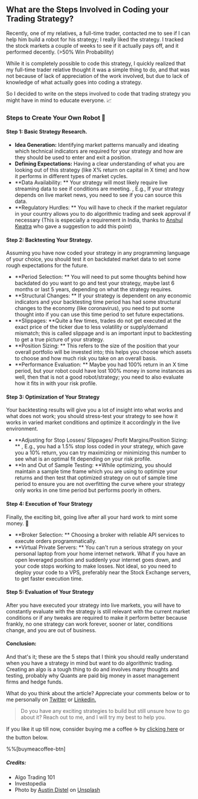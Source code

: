 ## What are the Steps Involved in Coding your Trading Strategy?

Recently, one of my relatives, a full-time trader, contacted me to see if I can help him build a robot for his strategy; I really liked the strategy. I tracked the stock markets a couple of weeks to see if it actually pays off, and it performed decently. (>50% Win Probability)

While it is completely possible to code this strategy, I quickly realized that my full-time trader relative thought it was a simple thing to do, and that was not because of lack of appreciation of the work involved, but due to lack of knowledge of what actually goes into coding a strategy.

So I decided to write on the steps involved to code that trading strategy you might have in mind to educate everyone. 📈

### Steps to Create Your Own Robot 🤖

#### Step 1: Basic Strategy Research.

- **Idea Generation:** Identifying market patterns manually and ideating which technical indicators are required for your strategy and how are they should be used to enter and exit a position. 
- **Defining Expectations:** Having a clear understanding of what you are looking out of this strategy (like X% return on capital in X time) and how it performs in different types of market cycles.
- **Data Availability: ** Your strategy will most likely require live streaming data to see if conditions are meeting. , E.g., If your strategy depends on live market news, you need to see if you can source this data. 
- **Regulatory Hurdles: ** You will have to check if the market regulator in your country allows you to do algorithmic trading and seek approval if necessary (This is especially a requirement in India, thanks to  [Anshul Kwatra](https://www.linkedin.com/in/anshulkwatra96/) who gave a suggestion to add this point)

#### Step 2: Backtesting Your Strategy.

Assuming you have now coded your strategy in any programming language of your choice, you should test it on backdated market data to set some rough expectations for the future.

- **Period Selection: ** You will need to put some thoughts behind how backdated do you want to go and test your strategy, maybe last 6 months or last 5 years, depending on what the strategy requires.
- **Structural Changes: ** If your strategy is dependent on any economic indicators and your backtesting time period has had some structural changes to the economy (like coronavirus), you need to put some thought into if you can use this time period to set future expectations.
- **Slippages: **Quite a few times, trades do not get executed at the exact price of the ticker due to less volatility or supply/demand mismatch; this is called slippage and is an important input to backtesting to get a true picture of your strategy.
- **Position Sizing: **  This refers to the size of the position that your overall portfolio will be invested into; this helps you choose which assets to choose and how much risk you take on an overall basis. 
- **Performance Evaluation: ** Maybe you had 100% return in an X time period, but your robot could have lost 100% money in some instances as well, then that is not a good robot/strategy; you need to also evaluate how it fits in with your risk profile. 

#### Step 3: Optimization of Your Strategy

Your backtesting results will give you a lot of insight into what works and what does not work; you should stress-test your strategy to see how it works in varied market conditions and optimize it accordingly in the live environment. 

- **Adjusting for Stop Losses/ Slippages/ Profit Margins/Position Sizing: ** , E.g., you had a 1.5% stop loss coded in your strategy, which gave you a 10% return, you can try maximizing or minimizing this number to see what is an optimal fit depending on your risk profile. 
- **In and Out of Sample Testing: **While optimizing, you should maintain a sample time frame which you are using to optimize your returns and then test that optimized strategy on out of sample time period to ensure you are not overfitting the curve where your strategy only works in one time period but performs poorly in others. 

#### Step 4: Execution of Your Strategy

Finally, the exciting bit, going live after all your hard work to mint some money. 🤑

- **Broker Selection: ** Choosing a broker with reliable API services to execute orders programmatically. 
- **Virtual Private Servers: ** You can't run a serious strategy on your personal laptop from your home internet network. What if you have an open leveraged position and suddenly your internet goes down, and your code stops working to make losses. Not ideal, so you need to deploy your code to a VPS, preferably near the Stock Exchange servers, to get faster execution time.

#### Step 5: Evaluation of Your Strategy

After you have executed your strategy into live markets, you will have to constantly evaluate with the strategy is still relevant with the current market conditions or if any tweaks are required to make it perform better because frankly, no one strategy can work forever, sooner or later, conditions change, and you are out of business. 

#### Conclusion:

And that's it; these are the 5 steps that I think you should really understand when you have a strategy in mind but want to do algorithmic trading. Creating an algo is a tough thing to do and involves many thoughts and testing, probably why Quants are paid big money in asset management firms and hedge funds. 

What do you think about the article? Appreciate your comments below or to me personally on [Twitter](https://twitter.com/yash_roongta)  or [Linkedin.](https://uk.linkedin.com/in/yashroongta)  

> Do you have any exciting strategies to build but still unsure how to go about it? Reach out to me, and I will try my best to help you. 

If you like it up till now, consider buying me a coffee ☕ by  [clicking here](https://www.buymeacoffee.com/tradewithyash)  or the button below.

%%[buymeacoffee-btn]

##### Credits:
- Algo Trading 101
- Investopedia
- Photo by <a href="https://unsplash.com/@austindistel?utm_source=unsplash&utm_medium=referral&utm_content=creditCopyText">Austin Distel</a> on <a href="/s/photos/trading?utm_source=unsplash&utm_medium=referral&utm_content=creditCopyText">Unsplash</a>
  